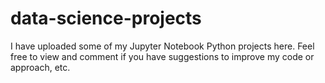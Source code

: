 # data-science-projects
I have uploaded some of my Jupyter Notebook Python projects here.
Feel free to view and comment if you have suggestions to improve my code or approach, etc.
